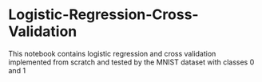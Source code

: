 # Logistic-Regression-Cross-Validation
This notebook contains logistic regression and cross validation implemented from scratch and tested by the MNIST dataset with classes 0 and 1

